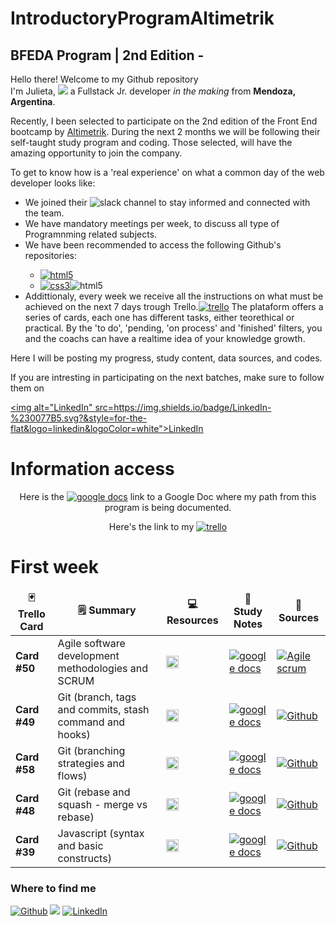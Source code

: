 # IntroductoryProgramAltimetrik

<h2>BFEDA Program | 2nd Edition - </h2>

<p>Hello there! Welcome to my Github repository </br> I'm Julieta, <a href="https://github.com/Ju-oogle" target="_blank"><img src="https://img.shields.io/badge/About-green?&style=for-the-flat&logo=aboutdotme&logoColor=white"></a> a Fullstack Jr. developer <em>in the making</em> from <b>Mendoza, Argentina</b>.</p>

<p> Recently, I been selected to participate on the 2nd edition of the Front End bootcamp by <a href="https://www.linkedin.com/company/altimetrik/" target="_blank">Altimetrik</a>. 
During the next 2 months we will be following their self-taught study program and coding.
Those selected, will have the amazing opportunity to join the company.

To get to know how is a 'real experience' on what a common day of the web developer looks like:

<ul type="cyrcle">
    <li>We joined their <img alt="slack" src="https://img.shields.io/badge/Slack-blueviolet?&style=for-the-flat&logo=slack&logoColor=white"/> channel to stay informed and connected with the team.</li>
    <li>We have mandatory meetings per week, to discuss all type of Programnming related subjects.</li>
    <li>We have been recommended to access the following Github's repositories:</li>
      <ul type="cyrcle">
      <li><a href="https://www.youtube.com/playlist?list=PL4cUxeGkcC9ivBf_eKCPIAYXWzLlPAm6G" target="_blank"><img alt="html5" src="https://img.shields.io/badge/HTML5-orange?&style=for-the-flat&logo=html5&logoColor=white"></a></li>
      <li><a href="https://github.com/Asabeneh/30-Days-Of-JavaScript" target="_blank"><img alt="css3" src="https://img.shields.io/badge/CSS3-blue?&style=for-the-flat&logo=css3&logoColor=white"></a><img alt="html5" src="https://img.shields.io/badge/HTML5-orange?&style=for-the-flat&logo=html5&logoColor=white"></a></li>
      </ul>
    <li>Addittionaly, every week we receive all the instructions on what must be achieved on the next 7 days trough Trello.<a href="https://trello.com/es" target="_blank"><img alt="trello" src="https://img.shields.io/badge/Trello-blue?&style=for-the-flat&logo=trello&logoColor=white"></a>
    The plataform offers a series of cards, each one has different tasks, either teorethical or practical. By the 'to do', 'pending, 'on process' and 'finished' filters, you and the coachs can have a realtime idea of your knowledge growth.</li>
</ul>

Here I will be posting my progress, study content, data sources, and codes.

If you are intresting in participating on the next batches, make sure to follow them on</p><a href="https://www.linkedin.com/company/altimetrik/posts/?feedView=all" target="_blank"><img alt="LinkedIn" src=https://img.shields.io/badge/LinkedIn-%230077B5.svg?&style=for-the-flat&logo=linkedin&logoColor=white">LinkedIn</a>

# Information access
<p align="center">Here is the <a href="https://docs.google.com/document/d/1pVQDZ1HwT11jFiImkT1QuoQdv71whgUIumcxEbGAu6k/edit?usp=sharing" target="_blank"><img alt="google docs" src="https://img.shields.io/badge/Google%20Doc-green?&style=for-the-flat&logo=googlesheets&logoColor=white"></a> link to a Google Doc where my path from this program is being documented.</p>
<p align="center">Here's the link to my <a href="https://trello.com/b/WgfNtKGO/juoogles-workspace-bfeda-2nd-edition" target="_blank"><img alt="trello" src="https://img.shields.io/badge/Trello-blue?&style=for-the-flat&logo=trello&logoColor=white"></a></p>

# First week

<table>
  <thead align="center">
    <tr border: none;>
      <td><b>🃏 Trello Card</b></td>
      <td><b>🗒️ Summary</b></td>
      <td><b>💻 Resources</b></td>
      <td><b>💾 Study Notes</b></td>
      <td><b>🔗 Sources</b></td>
    </tr>
  </thead>
  <tbody>
    <tr>
      <td><b>Card #50</b></a></td>
      <td> Agile software development methodologies and SCRUM</td>
      <td><code><img alt="scrum" height="20" src="https://img.shields.io/badge/git-yellow?&style=for-the-flat&logo=git&logoColor=white"></code></td>
      <td><a href="https://docs.google.com/document/d/1pVQDZ1HwT11jFiImkT1QuoQdv71whgUIumcxEbGAu6k/edit?usp=sharing" target="_blank"><img alt="google docs" src="https://img.shields.io/badge/Google%20Doc-green?&style=for-the-flat&logo=googlesheets&logoColor=white"></a></td>
      <td><a href="https://github.com/Ju-oogle/introductoryProgramAltimetrik/tree/master/studyMaterial/Agile%20%26%20Scrum" target="_blank"><img alt="Agile scrum" src="https://img.shields.io/badge/agile%20&%20SCRUM-ff69b4?&style=for-the-flat&logo=circle&logoColor=white"></a></td>
    </tr>
    <tr>
      <td><b>Card #49</b></a></td>
      <td> Git (branch, tags and commits, stash command and hooks)</td>
      <td><code><img alt="Git" height="20" src="https://img.shields.io/badge/git-yellow?&style=for-the-flat&logo=git&logoColor=white"></code></td>
      <td><a href="https://docs.google.com/document/d/1pVQDZ1HwT11jFiImkT1QuoQdv71whgUIumcxEbGAu6k/edit?usp=sharing" target="_blank"><img alt="google docs" src="https://img.shields.io/badge/Google%20Doc-green?&style=for-the-flat&logo=googlesheets&logoColor=white"></a></td>
      <td><a href="https://github.com/Ju-oogle" target="_blank"><img alt="Github" src="https://img.shields.io/badge/GitHub-orange?&style=for-the-flat&logo=github&logoColor=white"></a></td>
    </tr>
   <tr>
      <td><b>Card #58</b></a></td>
      <td> Git (branching strategies and flows)</td>
      <td><code><img alt="Git" height="20" src="https://img.shields.io/badge/git-yellow?&style=for-the-flat&logo=git&logoColor=white"></code></td>
      <td><a href="https://docs.google.com/document/d/1pVQDZ1HwT11jFiImkT1QuoQdv71whgUIumcxEbGAu6k/edit?usp=sharing" target="_blank"><img alt="google docs" src="https://img.shields.io/badge/Google%20Doc-green?&style=for-the-flat&logo=googlesheets&logoColor=white"></a></td>
      <td><a href="https://github.com/Ju-oogle/introductoryProgramAltimetrik/tree/master/studyMaterial/Git" target="_blank"><img alt="Github" src="https://img.shields.io/badge/GitHub-orange?&style=for-the-flat&logo=github&logoColor=white"></a></td>
    </tr>
    <tr>
      <td><b>Card #48</b></a></td>
      <td> Git (rebase and squash - merge vs rebase)</td>
      <td><code><img alt="Git" height="20" src="https://img.shields.io/badge/git-yellow?&style=for-the-flat&logo=git&logoColor=white"></code></td>
      <td><a href="https://docs.google.com/document/d/1pVQDZ1HwT11jFiImkT1QuoQdv71whgUIumcxEbGAu6k/edit?usp=sharing" target="_blank"><img alt="google docs" src="https://img.shields.io/badge/Google%20Doc-green?&style=for-the-flat&logo=googlesheets&logoColor=white"></a></td>
      <td><a href="https://github.com/Ju-oogle/introductoryProgramAltimetrik/tree/master/studyMaterial/Git" target="_blank"><img alt="Github" src="https://img.shields.io/badge/GitHub-orange?&style=for-the-flat&logo=github&logoColor=white"></a></td>
    </tr>
    <tr> 
      <td><b>Card #39</b></a></td>
      <td> Javascript (syntax and basic constructs)</td>
      <td><code><img alt="JS" height="20" src="https://img.shields.io/badge/git-yellow?&style=for-the-flat&logo=git&logoColor=white"></code></td>
      <td><a href="https://docs.google.com/document/d/1pVQDZ1HwT11jFiImkT1QuoQdv71whgUIumcxEbGAu6k/edit?usp=sharing" target="_blank"><img alt="google docs" src="https://img.shields.io/badge/Google%20Doc-green?&style=for-the-flat&logo=googlesheets&logoColor=white"></a></td>
      <td><a href="https://github.com/Ju-oogle/introductoryProgramAltimetrik/tree/master/studyMaterial/Javascript" target="_blank"><img alt="Github" src="https://img.shields.io/badge/GitHub-orange?&style=for-the-flat&logo=github&logoColor=white"></a></td>
    </tr>
  </tbody>
</table>

<h3>Where to find me</h3>
<p><a href="https://github.com/Ju-oogle" target="_blank"><img alt="Github" src="https://img.shields.io/badge/GitHub-orange?&style=for-the-flat&logo=github&logoColor=white"></a> <a href="mailto:juoogle@gmail.com"  target="_blank"><img src="https://img.shields.io/badge/gmail-red?&style=for-the-flat&logo=gmail&logoColor=white"></a> <a href="www.linkedin.com/in/julieta-zavalla-alcala" target="_blank"><img alt="LinkedIn" src="https://img.shields.io/badge/LinkedIn-%230077B5.svg?&style=for-the-flat&logo=linkedin&logoColor=white"></a>
</p>

